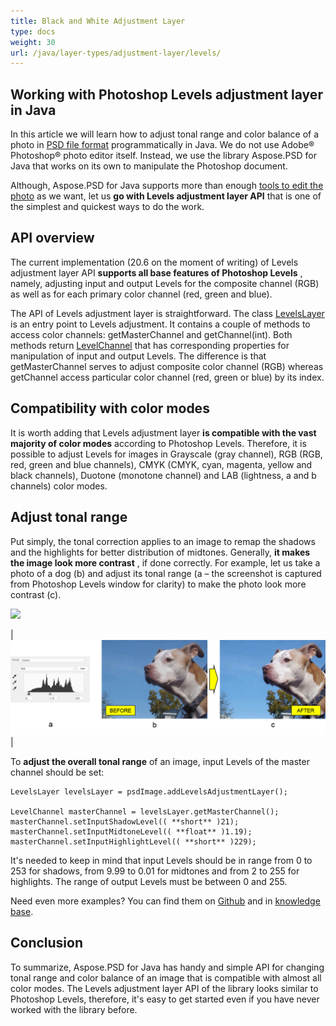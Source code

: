 ```yaml
---
title: Black and White Adjustment Layer
type: docs
weight: 30
url: /java/layer-types/adjustment-layer/levels/
---
```


## Working with Photoshop Levels adjustment layer in Java

In this article we will learn how to adjust tonal range and color balance of a photo in [PSD file format](/psd/java/psd-format/) programmatically in Java. We do not use Adobe® Photoshop® photo editor itself. Instead, we use the library Aspose.PSD for Java that works on its own to manipulate the Photoshop document.

Although, Aspose.PSD for Java supports more than enough [tools to edit the photo](/psd/java/manipulating-images/) as we want, let us **go with Levels adjustment layer API** that is one of the simplest and quickest ways to do the work.

## API overview

The current implementation (20.6 on the moment of writing) of Levels adjustment layer API **supports all base features of Photoshop Levels** , namely, adjusting input and output Levels for the composite channel (RGB) as well as for each primary color channel (red, green and blue).

The API of Levels adjustment layer is straightforward. The class [LevelsLayer](https://apireference.aspose.com/psd/java/com.aspose.psd.fileformats.psd.layers.adjustmentlayers/LevelsLayer) is an entry point to Levels adjustment. It contains a couple of methods to access color channels: getMasterChannel and getChannel(int). Both methods return [LevelChannel](https://apireference.aspose.com/psd/java/com.aspose.psd.fileformats.psd.layers.layerresources/LevelChannel) that has corresponding properties for manipulation of input and output Levels. The difference is that getMasterChannel serves to adjust composite color channel (RGB) whereas getChannel access particular color channel (red, green or blue) by its index.

## Compatibility with color modes

It is worth adding that Levels adjustment layer **is compatible with the vast majority of color modes** according to Photoshop Levels. Therefore, it is possible to adjust Levels for images in Grayscale (gray channel), RGB (RGB, red, green and blue channels), CMYK (CMYK, cyan, magenta, yellow and black channels), Duotone (monotone channel) and LAB (lightness, a and b channels) color modes.

## Adjust tonal range

Put simply, the tonal correction applies to an image to remap the shadows and the highlights for better distribution of midtones. Generally, **it makes the image look more contrast** , if done correctly. For example, let us take a photo of a dog (b) and adjust its tonal range (a – the screenshot is captured from Photoshop Levels window for clarity) to make the photo look more contrast (c).

![](RackMultipart20200821-4-1x13l6z_html_8fc7fa6738d8d302.png)

|![Levels Layer Figure 1](levels-adjustment-figure-1.png)|

To **adjust the overall tonal range** of an image, input Levels of the master channel should be set:

    LevelsLayer levelsLayer = psdImage.addLevelsAdjustmentLayer();

    LevelChannel masterChannel = levelsLayer.getMasterChannel();
    masterChannel.setInputShadowLevel(( **short** )21);
    masterChannel.setInputMidtoneLevel(( **float** )1.19);
    masterChannel.setInputHighlightLevel(( **short** )229);

It&#39;s needed to keep in mind that input Levels should be in range from 0 to 253 for shadows, from 9.99 to 0.01 for midtones and from 2 to 255 for highlights. The range of output Levels must be between 0 and 255.

Need even more examples? You can find them on [Github](https://github.com/aspose-psd/Aspose.PSD-for-Java) and in [knowledge base](https://docs.aspose.com/display/psdjava/Manipulating+Photoshop+Formats#ManipulatingPhotoshopFormats-AddLevelAdjustmentLayers).

## Conclusion

To summarize, Aspose.PSD for Java has handy and simple API for changing tonal range and color balance of an image that is compatible with almost all color modes. The Levels adjustment layer API of the library looks similar to Photoshop Levels, therefore, it&#39;s easy to get started even if you have never worked with the library before.